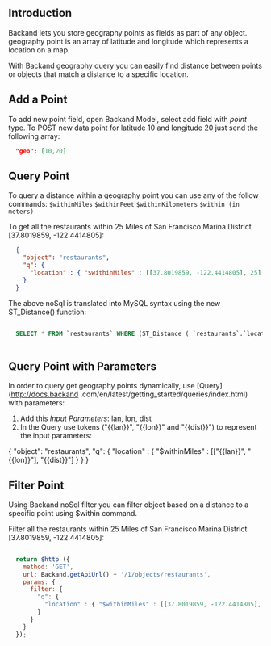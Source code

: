 ## Introduction

Backand lets you store geography points as fields as part of any object.
geography point is an array of latitude and longitude which represents a location on a map.

With Backand geography query you can easily find distance between points or objects that match a distance to a 
specific location.

## Add a Point

To add new point field, open Backand Model, select add field with *point* type.
To POST new data point for latitude 10 and longitude 20 just send the following array:

```json
  "geo": [10,20]
```

## Query Point

To query a distance within a geography point you can use any of the follow commands:
`$withinMiles`
`$withinFeet`
`$withinKilometers`
`$within (in meters)`

To get all the restaurants within 25 Miles of San Francisco Marina District [37.8019859, -122.4414805]: 

```json
  { 
    "object": "restaurants", 
    "q": {
      "location" : { "$withinMiles" : [[37.8019859, -122.4414805], 25] } 
    } 
  }
```

The above noSql is translated into MySQL syntax using the new ST_Distance() function:
 
```SQL

  SELECT * FROM `restaurants` WHERE (ST_Distance ( `restaurants`.`location`, ST_GeomFromText('POINT( 37.8019859 -122.4414805 )') ) <= 25 /(69))
   
```

## Query Point with Parameters

In order to query get geography points dynamically, use [Query](http://docs.backand
.com/en/latest/getting_started/queries/index.html) with parameters:

1. Add this *Input Parameters*: lan, lon, dist
2. In the Query use tokens ("&#123;&#123;lan}}", "&#123;&#123;lon}}" and "&#123;&#123;dist}}") to represent the input parameters:

  { 
    "object": "restaurants", 
    "q": {
      "location" : { "$withinMiles" : [["&#123;&#123;lan}}", "&#123;&#123;lon}}"], "&#123;&#123;dist}}"] } 
    } 
  }

## Filter Point

Using Backand noSql filter you can filter object based on a distance to a specific point using $within command.

Filter all the restaurants within 25 Miles of San Francisco Marina District [37.8019859, -122.4414805]: 

```javascript

  return $http ({
    method: 'GET',
    url: Backand.getApiUrl() + '/1/objects/restaurants',
    params: {
      filter: {
        "q": { 
          "location" : { "$withinMiles" : [[37.8019859, -122.4414805], 25]} 
        } 
      }
    }
  });

```